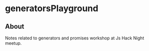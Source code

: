 # generatorsPlayground

## About
Notes related to generators and promises workshop at Js Hack Night meetup.